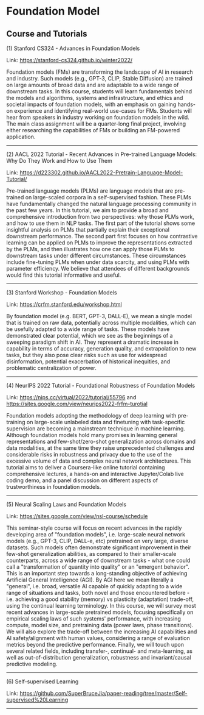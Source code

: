 # Foundation Model
## Course and Tutorials

(1) Stanford CS324 - Advances in Foundation Models

Link: https://stanford-cs324.github.io/winter2022/

Foundation models (FMs) are transforming the landscape of AI in research and industry. Such models (e.g., GPT-3, CLIP, Stable Diffusion) are trained on large amounts of broad data and are adaptable to a wide range of downstream tasks. In this course, students will learn fundamentals behind the models and algorithms, systems and infrastructure, and ethics and societal impacts of foundation models, with an emphasis on gaining hands-on experience and identifying real-world use-cases for FMs. Students will hear from speakers in industry working on foundation models in the wild. The main class assignment will be a quarter-long final project, involving either researching the capabilities of FMs or building an FM-powered application.

---

(2) AACL 2022 Tutorial - Recent Advances in Pre-trained Language Models: Why Do They Work and How to Use Them

Link: https://d223302.github.io/AACL2022-Pretrain-Language-Model-Tutorial/

Pre-trained language models (PLMs) are language models that are pre-trained on large-scaled corpora in a self-supervised fashion. These PLMs have fundamentally changed the natural language processing community in the past few years. In this tutorial, we aim to provide a broad and comprehensive introduction from two perspectives: why those PLMs work, and how to use them in NLP tasks. The first part of the tutorial shows some insightful analysis on PLMs that partially explain their exceptional downstream performance. The second part first focuses on how contrastive learning can be applied on PLMs to improve the representations extracted by the PLMs, and then illustrates how one can apply those PLMs to downstream tasks under different circumstances. These circumstances include fine-tuning PLMs when under data scarcity, and using PLMs with parameter efficiency. We believe that attendees of different backgrounds would find this tutorial informative and useful.

---

(3) Stanford Workshop - Foundation Models

Link: https://crfm.stanford.edu/workshop.html

By foundation model (e.g. BERT, GPT-3, DALL-E), we mean a single model that is trained on raw data, potentially across multiple modalities, which can be usefully adapted to a wide range of tasks. These models have demonstrated clear potential, which we see as the beginnings of a sweeping paradigm shift in AI. They represent a dramatic increase in capability in terms of accuracy, generation quality, and extrapolation to new tasks, but they also pose clear risks such as use for widespread disinformation, potential exacerbation of historical inequities, and problematic centralization of power.

---

(4) NeurIPS 2022 Tutorial - Foundational Robustness of Foundation Models

Link: https://nips.cc/virtual/2022/tutorial/55796 and https://sites.google.com/view/neurips2022-frfm-turotial

Foundation models adopting the methodology of deep learning with pre-training on large-scale unlabeled data and finetuning with task-specific supervision are becoming a mainstream technique in machine learning. Although foundation models hold many promises in learning general representations and few-shot/zero-shot generalization across domains and data modalities, at the same time they raise unprecedented challenges and considerable risks in robustness and privacy due to the use of the excessive volume of data and complex neural network architectures. This tutorial aims to deliver a Coursera-like online tutorial containing comprehensive lectures, a hands-on and interactive Jupyter/Colab live coding demo, and a panel discussion on different aspects of trustworthiness in foundation models.

---

(5) Neural Scaling Laws and Foundation Models

Link: https://sites.google.com/view/nsl-course/schedule

This seminar-style course will focus on recent advances in the rapidly developing area of "foundation models", i.e. large-scale neural network models (e.g., GPT-3, CLIP, DALL-e, etc) pretrained on very large, diverse datasets. Such models often demonstrate significant improvement in their few-shot generalization abilities, as compared to their smaller-scale counterparts, across a wide range of downstream tasks - what one could call a "transformation of quantity into quality" or an "emergent behavior". This is an important step towards a long-standing objective of achieving Artificial General Intelligence (AGI). By AGI here we mean literally a "general", i.e. broad, versatile AI capable of quickly adapting to a wide range of situations and tasks, both novel and those encountered before - i.e. achieving a good stability (memory) vs plasticity (adaptation) trade-off, using the continual learning terminology. In this course, we will survey most recent advances in large-scale pretrained models, focusing specifically on empirical scaling laws of such systems' performance, with increasing compute, model size, and pretraining data (power laws, phase transitions). We will also explore the trade-off between the increasing AI capabilities and AI safety/alignment with human values, considering a range of evaluation metrics beyond the predictive performance. Finally, we will touch upon several related fields, including transfer-, continual- and meta-learning, as well as out-of-distribution generalization, robustness and invariant/causal predictive modeling.

---

(6) Self-supervised Learning

Link: https://github.com/SuperBruceJia/paper-reading/tree/master/Self-supervised%20Learning

---
